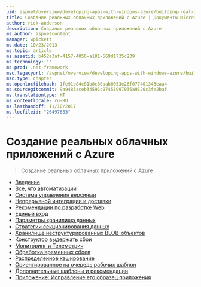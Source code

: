 ```yaml
---
uid: aspnet/overview/developing-apps-with-windows-azure/building-real-world-cloud-apps-with-windows-azure/index
title: Создание реальных облачных приложений с Azure | Документы Microsoft
author: rick-anderson
description: Создание реальных облачных приложений с Azure
ms.author: aspnetcontent
manager: wpickett
ms.date: 10/23/2013
ms.topic: article
ms.assetid: b452a3af-4157-4056-a181-569d1735c239
ms.technology: ''
ms.prod: .net-framework
msc.legacyurl: /aspnet/overview/developing-apps-with-windows-azure/building-real-world-cloud-apps-with-windows-azure
msc.type: chapter
ms.openlocfilehash: 1fe91e84c81b8c80aab0053e26f077401343eaa4
ms.sourcegitcommit: 9a9483aceb34591c97451997036a9120c3fe2baf
ms.translationtype: HT
ms.contentlocale: ru-RU
ms.lasthandoff: 11/10/2017
ms.locfileid: "26497683"
---
```

<a name="building-real-world-cloud-apps-with-azure"></a>Создание реальных облачных приложений с Azure
====================
> Создание реальных облачных приложений с Azure


- [Введение](introduction.md)
- [Все, что автоматизации](automate-everything.md)
- [Система управления версиями](source-control.md)
- [Непрерывной интеграции и доставки](continuous-integration-and-continuous-delivery.md)
- [Рекомендации по разработке Web](web-development-best-practices.md)
- [Единый вход](single-sign-on.md)
- [Параметры хранилища данных](data-storage-options.md)
- [Стратегии секционирования данных](data-partitioning-strategies.md)
- [Хранилище неструктурированных BLOB-объектов](unstructured-blob-storage.md)
- [Конструктор выдержать сбои](design-to-survive-failures.md)
- [Мониторинг и Телеметрия](monitoring-and-telemetry.md)
- [Обработка временных сбоев](transient-fault-handling.md)
- [Распределенное кэширование](distributed-caching.md)
- [Ориентированное на очередь рабочих шаблон](queue-centric-work-pattern.md)
- [Дополнительные шаблоны и рекомендации](more-patterns-and-guidance.md)
- [Приложение: Исправление его образец приложения](the-fix-it-sample-application.md)
